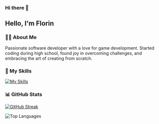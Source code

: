 ### Hi there 👋

## Hello, I'm Florin

### 👨‍💻 About Me

Passionate software developer with a love for game development. 
Started coding during high school, found joy in overcoming challenges, and embracing the art of creating from scratch.

### 🚀 My Skills

[![My Skills](https://skillicons.dev/icons?i=html,css,tailwindcss,mui,js,ts,jquery,vue,nextjs,nodejs,express,php,laravel,symfony,c,mysql,github,git,vscode,nginx&theme=light)](https://skillicons.dev/)

### 📊 GitHub Stats

[![GitHub Streak](https://streak-stats.demolab.com/?user=sherkan-n&theme=light)](https://git.io/streak-stats)

![Top Languages](https://github-readme-stats.vercel.app/api/top-langs/?username=sherkan-n&layout=compact)
